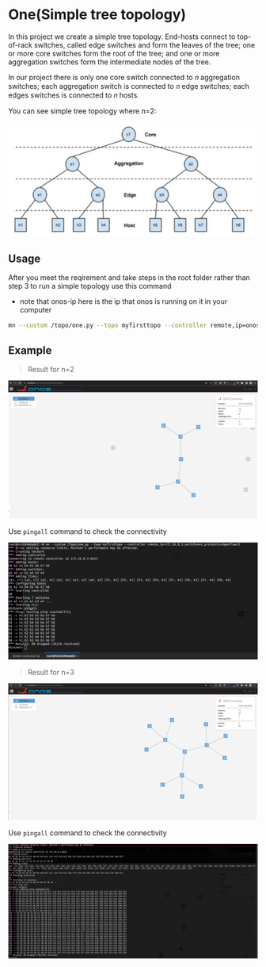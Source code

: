 # One(Simple tree topology)

In this project we create a simple tree topology. End-hosts connect to top-of-rack switches, called edge switches and form the leaves of the tree; one or more core switches form the root of the tree; and one or more aggregation switches form the intermediate nodes of the tree.

In our project there is only one core switch connected to 𝑛 aggregation switches; each aggregation switch is connected to 𝑛 edge switches; each edges switches is connected to 𝑛 hosts.

You can see simple tree topology where n=2:

![simple tree topology](/images/simple-tree-topology.png)

## Usage
After you meet the reqirement and take steps in the root folder rather than step 3 to run a simple topology use this command
- note that onos-ip here is the ip that onos is running on it in your computer
```sh
mn --custom /topo/one.py --topo myfirsttopo --controller remote,ip=onos-ip,switch=ovs,protocols=OpenFlow13
```

## Example
> Result for n=2

![two topology](/images/two.png)

Use `pingall` command to check the connectivity

![pingall two](/images/pingall-two.png)

> Result for n=3

![three topology](/images/three.png)

Use `pingall` command to check the connectivity

![pingall three](/images/pingall-three.png)